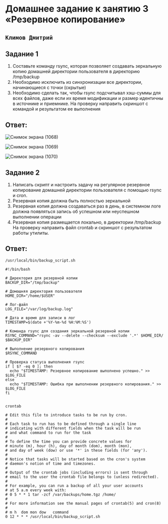# Домашнее задание к занятию 3 «Резервное копирование»

## ` Климов Дмитрий  `

## Задание 1

1. Составьте команду rsync, которая позволяет создавать зеркальную копию домашней директории пользователя в директорию /tmp/backup
2. Необходимо исключить из синхронизации все директории, начинающиеся с точки (скрытые)
3. Необходимо сделать так, чтобы rsync подсчитывал хэш-суммы для всех файлов, даже если их время модификации и размер идентичны в источнике и приемнике.
На проверку направить скриншот с командой и результатом ее выполнения

## Ответ:

![Снимок экрана (1068)](https://github.com/user-attachments/assets/ec33d4d1-f979-4ca3-ad5b-0d6fe9049bf3)

![Снимок экрана (1069)](https://github.com/user-attachments/assets/9c6a93a7-3614-4f94-a618-363e0fca88e4)

![Снимок экрана (1070)](https://github.com/user-attachments/assets/8435e265-0064-4ca4-8502-8fd3df19cf85)


## Задание 2

1. Написать скрипт и настроить задачу на регулярное резервное копирование домашней директории пользователя с помощью rsync и cron.
2. Резервная копия должна быть полностью зеркальной
3. Резервная копия должна создаваться раз в день, в системном логе должна появляться запись об успешном или неуспешном выполнении операции
4. Резервная копия размещается локально, в директории /tmp/backup
На проверку направить файл crontab и скриншот с результатом работы утилиты.

## Ответ:

` /usr/local/bin/backup_script.sh `

```
#!/bin/bash

# Директория для резервной копии
BACKUP_DIR="/tmp/backup"

# Домашняя директория пользователя
HOME_DIR="/home/$USER"

# Лог-файл
LOG_FILE="/var/log/backup.log"

# Дата и время для записи в лог
TIMESTAMP=$(date +'%Y-%m-%d %H:%M:%S')

# Команда rsync для создания зеркальной резервной копии
RSYNC_COMMAND="rsync -av --delete --checksum --exclude '.*' $HOME_DIR/ $BACKUP_DIR"

# Выполнение резервного копирования
$RSYNC_COMMAND

# Проверка статуса выполнения rsync
if [ $? -eq 0 ]; then
  echo "$TIMESTAMP: Резервное копирование выполнено успешно." >> $LOG_FILE
else
  echo "$TIMESTAMP: Ошибка при выполнении резервного копирования." >> $LOG_FILE
fi


```

` crontab `

```
# Edit this file to introduce tasks to be run by cron.
# 
# Each task to run has to be defined through a single line
# indicating with different fields when the task will be run
# and what command to run for the task
# 
# To define the time you can provide concrete values for
# minute (m), hour (h), day of month (dom), month (mon),
# and day of week (dow) or use '*' in these fields (for 'any').
# 
# Notice that tasks will be started based on the cron's system
# daemon's notion of time and timezones.
# 
# Output of the crontab jobs (including errors) is sent through
# email to the user the crontab file belongs to (unless redirected).
# 
# For example, you can run a backup of all your user accounts
# at 5 a.m every week with:
# 0 5 * * 1 tar -zcf /var/backups/home.tgz /home/
# 
# For more information see the manual pages of crontab(5) and cron(8)
# 
# m h  dom mon dow   command
0 12 * * * /usr/local/bin/backup_script.sh


```
